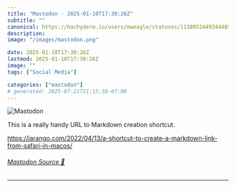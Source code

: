 ```yaml
---
title: "Mastodon - 2025-01-10T17:30:26Z"
subtitle: ""
canonical: https://hachyderm.io/users/mweagle/statuses/113805244934448507
description:
image: "/images/mastodon.png"

date: 2025-01-10T17:30:26Z
lastmod: 2025-01-10T17:30:26Z
image: ""
tags: ["Social Media"]

categories: ["mastodon"]
# generated: 2025-07-21T21:15:38-07:00
---
```

![Mastodon](/images/mastodon.png)

<p>This is a really handy URL to Markdown creation shortcut.  </p><p><a href="https://jarango.com/2022/04/13/a-shortcut-to-create-a-markdown-link-from-safari-in-macos/" target="_blank" rel="nofollow noopener noreferrer" translate="no"><span class="invisible">https://</span><span class="ellipsis">jarango.com/2022/04/13/a-short</span><span class="invisible">cut-to-create-a-markdown-link-from-safari-in-macos/</span></a></p>


###### [Mastodon Source 🐘](https://hachyderm.io/@mweagle/113805244934448507)

___
